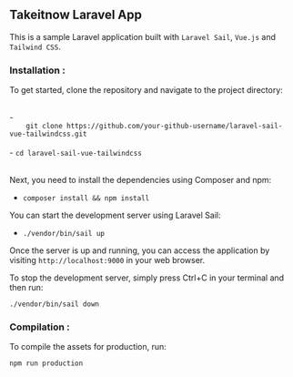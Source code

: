 ## Takeitnow Laravel App

<p>
    This is a sample Laravel application built with <code>Laravel Sail</code>, <code>Vue.js</code> and <code>Tailwind CSS</code>.
<p>

<h3>Installation :</h3>

To get started, clone the repository and navigate to the project directory:

<br/>
- <code>
    git clone https://github.com/your-github-username/laravel-sail-vue-tailwindcss.git
</code> <br/>
- <code>cd laravel-sail-vue-tailwindcss</code><br/></br>

Next, you need to install the dependencies using Composer and npm:<br/>


- <code>composer install && npm install </code><br/>

You can start the development server using Laravel Sail:

- <code>./vendor/bin/sail up</code><br/>

Once the server is up and running, you can access the application by visiting <code>http://localhost:9000</code> in your web browser.

To stop the development server, simply press Ctrl+C in your terminal and then run: <br/>

<code>./vendor/bin/sail down</code>

<h3>Compilation : </h3>

To compile the assets for production, run: <br/>

<code>npm run production</code> <br/>
